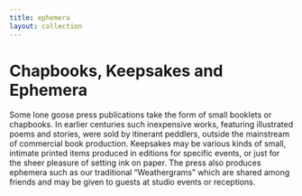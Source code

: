 ```yaml
---
title: ephemera
layout: collection
---
```

# Chapbooks, Keepsakes and Ephemera

Some lone goose press publications take the form of small booklets or chapbooks. In earlier centuries such inexpensive works, featuring illustrated poems and stories, were sold by itinerant peddlers, outside the mainstream of commercial book production. Keepsakes may be various kinds of small, intimate printed items produced in editions for specific events, or just for the sheer pleasure of setting ink on paper. The press also produces ephemera such as our traditional “Weathergrams” which are shared among friends and may be given to guests at studio events or receptions.